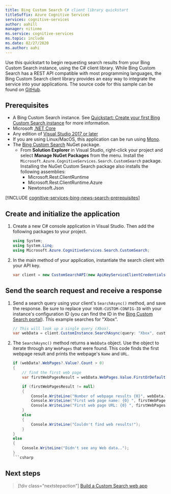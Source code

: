 ```yaml
---
title: Bing Custom Search C# client library quickstart 
titleSuffix: Azure Cognitive Services
services: cognitive-services
author: aahill
manager: nitinme
ms.service: cognitive-services
ms.topic: include
ms.date: 02/27/2020
ms.author: aahi
---
```


Use this quickstart to begin requesting search results from your Bing Custom Search instance, using the C# client library. While Bing Custom Search has a REST API compatible with most programming languages, the Bing Custom Search client library provides an easy way to integrate the service into your applications. The source code for this sample can be found on [GitHub](https://github.com/Azure-Samples/cognitive-services-dotnet-sdk-samples/tree/master/BingSearchv7/BingCustomWebSearch).

## Prerequisites

- A Bing Custom Search instance. See [Quickstart: Create your first Bing Custom Search instance](../../quick-start.md) for more information.
- Microsoft [.NET Core](https://www.microsoft.com/net/download/core)
- Any edition of [Visual Studio 2017 or later](https://www.visualstudio.com/downloads/)
- If you are using Linux/MacOS, this application can be run using [Mono](https://www.mono-project.com/).
- The [Bing Custom Search](https://www.nuget.org/packages/Microsoft.Azure.CognitiveServices.Search.CustomSearch/1.2.0)  NuGet package. 
    - From **Solution Explorer** in Visual Studio, right-click your project and select **Manage NuGet Packages** from the menu. Install the `Microsoft.Azure.CognitiveServices.Search.CustomSearch` package. Installing the NuGet Custom Search package also installs the following assemblies:
        - Microsoft.Rest.ClientRuntime
        - Microsoft.Rest.ClientRuntime.Azure
        - Newtonsoft.Json

[!INCLUDE [cognitive-services-bing-news-search-prerequisites](~/includes/cognitive-services-bing-custom-search-signup-requirements.md)]


## Create and initialize the application

1. Create a new C# console application in Visual Studio. Then add the following packages to your project.

    ```csharp
    using System;
    using System.Linq;
    using Microsoft.Azure.CognitiveServices.Search.CustomSearch;
    ```

2. In the main method of your application, instantiate the search client with your API key.

    ```csharp
    var client = new CustomSearchAPI(new ApiKeyServiceClientCredentials("YOUR-SUBSCRIPTION-KEY"));
    ```

## Send the search request and receive a response
    
1. Send a search query using your client's `SearchAsync()` method, and save the response. Be sure to replace your `YOUR-CUSTOM-CONFIG-ID` with your instance's configuration ID (you can find the ID in the [Bing Custom Search portal](https://www.customsearch.ai/)). This example searches for "Xbox".

    ```csharp
    // This will look up a single query (Xbox).
    var webData = client.CustomInstance.SearchAsync(query: "Xbox", customConfig: Int32.Parse("YOUR-CUSTOM-CONFIG-ID")).Result;
    ```

2. The `SearchAsync()` method returns a `WebData` object. Use the object to iterate through any `WebPages` that were found. This code finds the first webpage result and prints the webpage's `Name` and `URL`.

    ```csharp
    if (webData?.WebPages?.Value?.Count > 0)
    {
        // find the first web page
        var firstWebPagesResult = webData.WebPages.Value.FirstOrDefault();

        if (firstWebPagesResult != null)
        {
            Console.WriteLine("Number of webpage results {0}", webData.WebPages.Value.Count);
            Console.WriteLine("First web page name: {0} ", firstWebPagesResult.Name);
            Console.WriteLine("First web page URL: {0} ", firstWebPagesResult.Url);
        }
        else
        {
            Console.WriteLine("Couldn't find web results!");
        }
    }
    else
    {
        Console.WriteLine("Didn't see any Web data..");
    }
    ```csharp

## Next steps

> [!div class="nextstepaction"]
> [Build a Custom Search web app](../../tutorials/custom-search-web-page.md)
